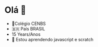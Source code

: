 # Olá 👋

- 🏫Colégio CENBS
- 🇧🇷 País BRASIL
- 15 Years/Anos
- 🌱 Estou aprendendo javascript e scratch



